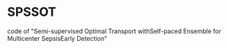 # SPSSOT
code of "Semi-supervised Optimal Transport withSelf-paced Ensemble for Multicenter SepsisEarly Detection"
